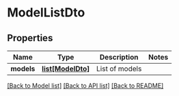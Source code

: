 # ModelListDto

## Properties
Name | Type | Description | Notes
------------ | ------------- | ------------- | -------------
**models** | [**list[ModelDto]**](ModelDto.md) | List of models | 

[[Back to Model list]](../README.md#documentation-for-models) [[Back to API list]](../README.md#documentation-for-api-endpoints) [[Back to README]](../README.md)


